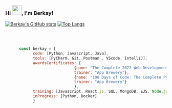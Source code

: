### Hi <img src="https://raw.githubusercontent.com/MartinHeinz/MartinHeinz/master/wave.gif" width="30px">, I'm Berkay!

[![Berkay's GitHub stats](https://github-readme-stats.vercel.app/api?username=berkayclk06&theme=dark)](https://www.youtube.com/watch?v=dQw4w9WgXcQ)                     [![Top Langs](https://github-readme-stats.vercel.app/api/top-langs/?username=berkayclk06&langs_count=5&theme=dark)](https://www.youtube.com/watch?v=dQw4w9WgXcQ)
<!-- All credit for Top Langs is for https://github.com/anuraghazra/github-readme-stats
All credir for GitHub stats is for https://github.com/anuraghazra/github-readme-stats -->

<br><br>
```javascript
      const berkay = {
            code: [Python, Javascript, Java],
            tools: [PyCharm, Git, Postman , VScode, IntelliJ],
            awardsCertificates: {
                              {name: "The Complete 2022 Web Development Bootcamp",
                              trainer: "App Brewery"},
                              {name: "100 Days of Code: The Complete Python Pro Bootcamp for 2022",
                              trainer: "App Brewery"}
                              },                 
            training: [Javascript, React.js, SQL, MongoDB, EJS, Node.js, Python, Java, Flask],
            inProgress: [Python, Docker]
            }
```
